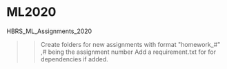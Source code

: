 # ML2020
HBRS_ML_Assignments_2020

>> Create folders for new assignments with format "homework_#" ,# being the assignment number
>> Add a requirement.txt for for dependencies if added. 
